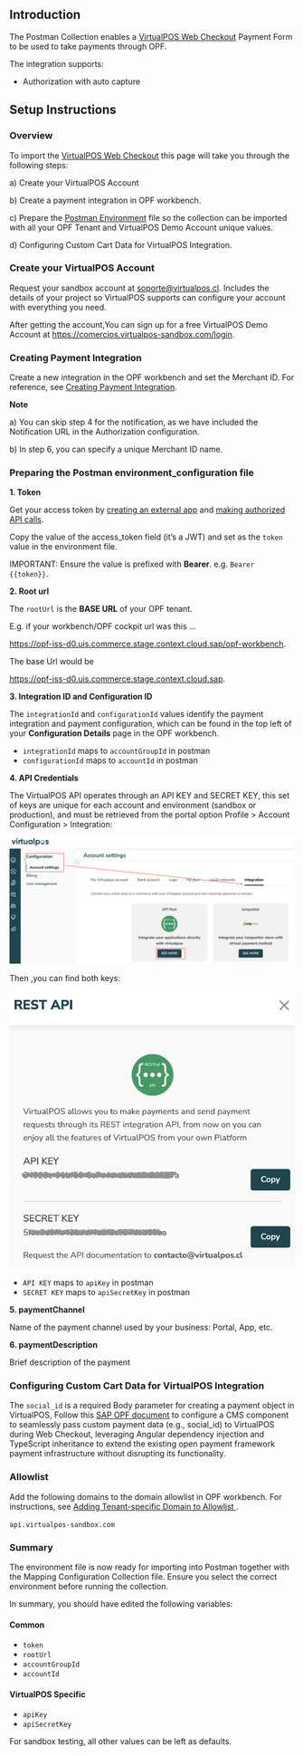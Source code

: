 ## Introduction

The Postman Collection enables a [VirtualPOS Web Checkout](https://virtualpos.readme.io/reference/introducción) Payment Form to be used to take payments through OPF. 

The integration supports:

* Authorization with auto capture



## Setup Instructions

### Overview
To import the [VirtualPOS Web Checkout](mapping_configuration.json) this page will take you through the following steps:

a) Create your VirtualPOS Account

b) Create a payment integration in OPF workbench.

c) Prepare the [Postman Environment](environment_configuration.json) file so the collection can be imported with all your OPF Tenant and VirtualPOS Demo Account unique values. 

d) Configuring Custom Cart Data for VirtualPOS Integration.

### Create your VirtualPOS Account

Request your sandbox account at soporte@virtualpos.cl. Includes the details of your project so VirtualPOS supports can configure your account with everything you need.

After getting the account,You can sign up for a free VirtualPOS Demo Account at https://comercios.virtualpos-sandbox.com/login.



### Creating Payment Integration
Create a new integration in the OPF workbench and set the Merchant ID. For reference, see [Creating Payment Integration](https://help.sap.com/docs/OPEN_PAYMENT_FRAMEWORK/3580ff1b17144b8780c055bbb7c2bed3/20a64f954df1425391757759011e7e6b.html).

**Note**

a) You can skip step 4 for the notification, as we have included the Notification URL in the Authorization configuration.

b) In step 6, you can specify a unique Merchant ID name.


### Preparing the Postman environment_configuration file

**1. Token**

Get your access token by [creating an external app](https://help.sap.com/docs/OPEN_PAYMENT_FRAMEWORK/8ccca5bb539a49258e924b467ee4e1c2/d927d21974fe4b368e063f72733bf0fe.html) and [making authorized API calls](https://help.sap.com/docs/OPEN_PAYMENT_FRAMEWORK/8ccca5bb539a49258e924b467ee4e1c2/40c792e66e2942209dc853a43533d78d.html).

Copy the value of the access_token field (it’s a JWT) and set as the ``token`` value in the environment file.

IMPORTANT: Ensure the value is prefixed with **Bearer**. e.g. ``Bearer {{token}}``.

**2. Root url**

The ``rootUrl`` is the **BASE URL** of your OPF tenant.

E.g. if your workbench/OPF cockpit url was this …

<https://opf-iss-d0.uis.commerce.stage.context.cloud.sap/opf-workbench>.

The base Url would be

https://opf-iss-d0.uis.commerce.stage.context.cloud.sap.


**3. Integration ID and Configuration ID**

The ``integrationId`` and ``configurationId`` values identify the payment integration and payment configuration, which can be found in the top left of your **Configuration Details** page in the OPF workbench.

* ``integrationId`` maps to ``accountGroupId`` in postman
* ``configurationId`` maps to ``accountId`` in postman

**4. API Credentials**

The VirtualPOS API operates through an API KEY and SECRET KEY, this set of keys are unique for each account and environment (sandbox or production),
and must be retrieved from the portal option Profile > Account Configuration > Integration:

![](images/APIKeys_1.png)

Then ,you can find both keys:

![](images/APIKeys_2.png)

* ``API KEY`` maps to ``apiKey`` in postman
* ``SECRET KEY`` maps to ``apiSecretKey`` in postman

**5. paymentChannel**

Name of the payment channel used by your business: Portal, App, etc.

**6. paymentDescription**

Brief description of the payment


### Configuring Custom Cart Data for VirtualPOS Integration

The ``social_id`` is a required Body parameter for creating a payment object in VirtualPOS, Follow this [SAP OPF document](https://help.sap.com/docs/OPEN_PAYMENT_FRAMEWORK/8ccca5bb539a49258e924b467ee4e1c2/f49f89c6348742f997858cca1dcf9aa1.html) 
to configure a CMS component to seamlessly pass custom payment data (e.g., social_id) to VirtualPOS during Web Checkout, leveraging Angular dependency injection and TypeScript inheritance to extend the existing open payment framework payment infrastructure without disrupting its functionality.



### Allowlist
Add the following domains to the domain allowlist in OPF workbench. For instructions, see [Adding Tenant-specific Domain to Allowlist
](https://help.sap.com/docs/OPEN_PAYMENT_FRAMEWORK/3580ff1b17144b8780c055bbb7c2bed3/a6836485b4494cfaad4033b4ee7a9c64.html).

``api.virtualpos-sandbox.com``


### Summary

The environment file is now ready for importing into Postman together with the Mapping Configuration Collection file. Ensure you select the correct environment before running the collection.

In summary, you should have edited the following variables: 

#### Common
- ``token``
- ``rootUrl``
- ``accountGroupId``
- ``accountId``

#### VirtualPOS Specific
- ``apiKey``
- ``apiSecretKey``
  
For sandbox testing, all other values can be left as defaults.  

